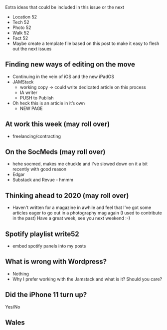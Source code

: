 Extra ideas that could be included in this issue or the next

- Location 52
- Tech 52
- Photo 52
- Walk 52
- Fact 52
- Maybe create a template file based on this post to make it easy to flesh out the next issues

## Finding new ways of editing on the move
- Continuing in the vein of iOS and the new iPadOS 
- JAMStack
  - working copy -> could write dedicated article on this process
  - IA writer
  - PUSH to Publish
- Oh heck this is an article in it’s own 
  - NEW PAGE

## At work this week (may roll over)

  - freelancing/contracting
  
## On the SocMeds (may roll over)

  - hehe socmed, makes me chuckle and I've slowed down on it a bit recently with good reason
  - Edgar
  - Substack and Revue - hmmm

## Thinking ahead to 2020 (may roll over)

- Haven't written for a magazine in awhile and feel that I've got some articles eager to go out in a photography mag again (I used to contribute in the past)
Have a great week, see you next weekend :-)

## Spotify playlist write52
- embed spotify panels into my posts

## What is wrong with Wordpress?
- Nothing
- Why I prefer working with the Jamstack and what is it? Should you care?

## Did the iPhone 11 turn up?
Yes/No

## Wales